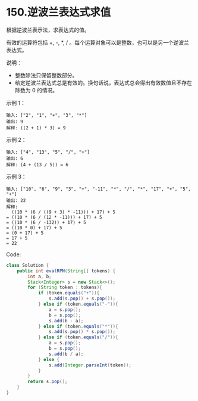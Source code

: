 # 150.逆波兰表达式求值

根据逆波兰表示法，求表达式的值。

有效的运算符包括 +, -, *, / 。每个运算对象可以是整数，也可以是另一个逆波兰表达式。

说明：

* 整数除法只保留整数部分。
* 给定逆波兰表达式总是有效的。换句话说，表达式总会得出有效数值且不存在除数为 0 的情况。

示例 1：
```
输入: ["2", "1", "+", "3", "*"]
输出: 9
解释: ((2 + 1) * 3) = 9
```
示例 2：
```
输入: ["4", "13", "5", "/", "+"]
输出: 6
解释: (4 + (13 / 5)) = 6
```
示例 3：
```
输入: ["10", "6", "9", "3", "+", "-11", "*", "/", "*", "17", "+", "5", "+"]
输出: 22
解释: 
  ((10 * (6 / ((9 + 3) * -11))) + 17) + 5
= ((10 * (6 / (12 * -11))) + 17) + 5
= ((10 * (6 / -132)) + 17) + 5
= ((10 * 0) + 17) + 5
= (0 + 17) + 5
= 17 + 5
= 22
```

Code:
```java
class Solution {
    public int evalRPN(String[] tokens) {
        int a, b;
        Stack<Integer> s = new Stack<>();
        for (String token : tokens){
            if (token.equals("+")){
                s.add(s.pop() + s.pop());
            } else if (token.equals("-")){
                a = s.pop();
                b = s.pop();
                s.add(b - a);
            } else if (token.equals("*")){
                s.add(s.pop() * s.pop());
            } else if (token.equals("/")){
                a = s.pop();
                b = s.pop();
                s.add(b / a);
            } else {
                s.add(Integer.parseInt(token));
            }
        }
        return s.pop();
    }
}
```